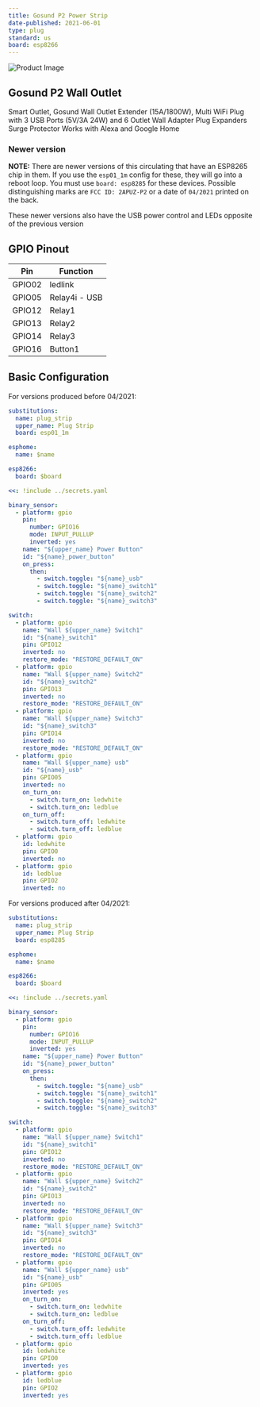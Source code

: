 ```yaml
---
title: Gosund P2 Power Strip
date-published: 2021-06-01
type: plug
standard: us
board: esp8266
---
```


![Product Image](Gosund-P2.jpg "Gosund P2 Power Strip")

## Gosund P2 Wall Outlet

Smart Outlet, Gosund Wall Outlet Extender (15A/1800W), Multi WiFi Plug with 3 USB Ports (5V/3A 24W) and 6 Outlet Wall Adapter Plug Expanders Surge Protector Works with Alexa and Google Home

### Newer version

**NOTE:** There are newer versions of this circulating that have an ESP8265 chip in them. If you use the `esp01_1m` config for these, they will go into a reboot loop. You must use `board: esp8285` for these devices. Possible distinguishing marks are `FCC ID: 2APUZ-P2` or a date of `04/2021` printed on the back.

These newer versions also have the USB power control and LEDs opposite of the previous version

## GPIO Pinout

| Pin    | Function      |
| ------ | ------------- |
| GPIO02 | ledlink       |
| GPIO05 | Relay4i - USB |
| GPIO12 | Relay1        |
| GPIO13 | Relay2        |
| GPIO14 | Relay3        |
| GPIO16 | Button1       |

## Basic Configuration

For versions produced before 04/2021:

```yaml
substitutions:
  name: plug_strip
  upper_name: Plug Strip
  board: esp01_1m

esphome:
  name: $name

esp8266:
  board: $board

<<: !include ../secrets.yaml

binary_sensor:
  - platform: gpio
    pin:
      number: GPIO16
      mode: INPUT_PULLUP
      inverted: yes
    name: "${upper_name} Power Button"
    id: "${name}_power_button"
    on_press:
      then:
        - switch.toggle: "${name}_usb"
        - switch.toggle: "${name}_switch1"
        - switch.toggle: "${name}_switch2"
        - switch.toggle: "${name}_switch3"

switch:
  - platform: gpio
    name: "Wall ${upper_name} Switch1"
    id: "${name}_switch1"
    pin: GPIO12
    inverted: no
    restore_mode: "RESTORE_DEFAULT_ON"
  - platform: gpio
    name: "Wall ${upper_name} Switch2"
    id: "${name}_switch2"
    pin: GPIO13
    inverted: no
    restore_mode: "RESTORE_DEFAULT_ON"
  - platform: gpio
    name: "Wall ${upper_name} Switch3"
    id: "${name}_switch3"
    pin: GPIO14
    inverted: no
    restore_mode: "RESTORE_DEFAULT_ON"
  - platform: gpio
    name: "Wall ${upper_name} usb"
    id: "${name}_usb"
    pin: GPIO05
    inverted: no
    on_turn_on:
      - switch.turn_on: ledwhite
      - switch.turn_on: ledblue
    on_turn_off:
      - switch.turn_off: ledwhite
      - switch.turn_off: ledblue
  - platform: gpio
    id: ledwhite
    pin: GPIO0
    inverted: no
  - platform: gpio
    id: ledblue
    pin: GPIO2
    inverted: no
```

For versions produced after 04/2021:

```yaml
substitutions:
  name: plug_strip
  upper_name: Plug Strip
  board: esp8285

esphome:
  name: $name

esp8266:
  board: $board

<<: !include ../secrets.yaml

binary_sensor:
  - platform: gpio
    pin:
      number: GPIO16
      mode: INPUT_PULLUP
      inverted: yes
    name: "${upper_name} Power Button"
    id: "${name}_power_button"
    on_press:
      then:
        - switch.toggle: "${name}_usb"
        - switch.toggle: "${name}_switch1"
        - switch.toggle: "${name}_switch2"
        - switch.toggle: "${name}_switch3"

switch:
  - platform: gpio
    name: "Wall ${upper_name} Switch1"
    id: "${name}_switch1"
    pin: GPIO12
    inverted: no
    restore_mode: "RESTORE_DEFAULT_ON"
  - platform: gpio
    name: "Wall ${upper_name} Switch2"
    id: "${name}_switch2"
    pin: GPIO13
    inverted: no
    restore_mode: "RESTORE_DEFAULT_ON"
  - platform: gpio
    name: "Wall ${upper_name} Switch3"
    id: "${name}_switch3"
    pin: GPIO14
    inverted: no
    restore_mode: "RESTORE_DEFAULT_ON"
  - platform: gpio
    name: "Wall ${upper_name} usb"
    id: "${name}_usb"
    pin: GPIO05
    inverted: yes
    on_turn_on:
      - switch.turn_on: ledwhite
      - switch.turn_on: ledblue
    on_turn_off:
      - switch.turn_off: ledwhite
      - switch.turn_off: ledblue
  - platform: gpio
    id: ledwhite
    pin: GPIO0
    inverted: yes
  - platform: gpio
    id: ledblue
    pin: GPIO2
    inverted: yes
```
